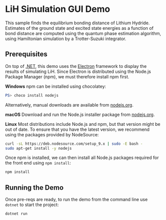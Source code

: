 # LiH Simulation GUI Demo

This sample finds the equilibrium bonding distance of Lithium Hydride. Estimates of the ground state and excited state energies as a function of bond distance are computed using the quantum phase estimation algorithm, using Hamiltonian simulation by a Trotter-Suzuki integrator.

## Prerequisites

On top of [.NET](https://dotnet.microsoft.com/learn/dotnet/hello-world-tutorial/intro),
this demo uses the [Electron](https://github.com/electron/electron) framework to display the results of simulating LiH.
Since Electron is distributed using the Node.js Package Manager (npm), we must therefore install npm first.

**Windows** npm can be installed using chocolatey:

```powershell
PS> choco install nodejs
```

Alternatively, manual downloads are available from [nodejs.org](https://nodejs.org/en/).

**macOS** Download and run the Node.js installer package from [nodejs.org](https://nodejs.org/en/).

**Linux** Most distributions include Node.js and npm, but that version might be out of date.
To ensure that you have the latest version, we recommend using the packages provided by NodeSource:

```bash
curl -sL https://deb.nodesource.com/setup_9.x | sudo -E bash -
sudo apt-get install -y nodejs
```

Once npm is installed, we can then install all Node.js packages required for the front end using `npm install`:

```bash
npm install
```

## Running the Demo

Once pre-reqs are ready, to run the demo from the command line use  `dotnet` to start the project:

```bash
dotnet run
```
